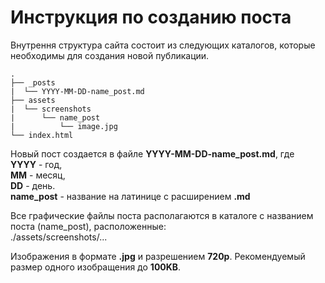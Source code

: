 # Инструкция по созданию поста

Внутрення структура сайта состоит из следующих каталогов, которые необходимы для создания новой публикации.

```shell
.
├── _posts
|  └── YYYY-MM-DD-name_post.md
├── assets
|  └── screenshots
|      └── name_post
|          └── image.jpg
└── index.html
```

Новый пост создается в файле **YYYY-MM-DD-name_post.md**, где <br>
**YYYY** - год, <br>
**MM** - месяц, <br>
**DD** - день. <br>
**name_post** - название на латинице с расширением **.md**

Все графические файлы поста располагаются в каталоге с названием поста (name_post), расположенные: <br>
./assets/screenshots/...

Изображения в формате **.jpg** и разрешением **720p**. Рекомендуемый размер одного изобращения до **100KB**.